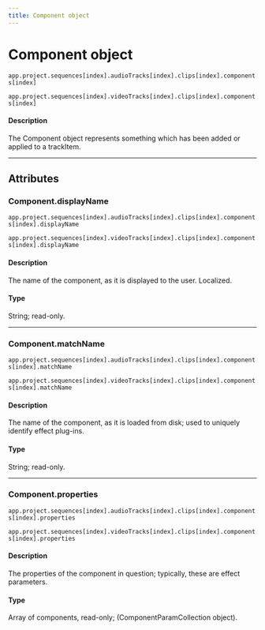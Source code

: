 ```yaml
---
title: Component object
---
```

# Component object

`app.project.sequences[index].audioTracks[index].clips[index].components[index]`

`app.project.sequences[index].videoTracks[index].clips[index].components[index]`


#### Description

The Component object represents something which has been added or applied to a trackItem.

---

## Attributes

### Component.displayName

`app.project.sequences[index].audioTracks[index].clips[index].components[index].displayName`

`app.project.sequences[index].videoTracks[index].clips[index].components[index].displayName`


#### Description

The name of the component, as it is displayed to the user. Localized.

#### Type

String; read-only.

---

### Component.matchName

`app.project.sequences[index].audioTracks[index].clips[index].components[index].matchName`

`app.project.sequences[index].videoTracks[index].clips[index].components[index].matchName`


#### Description

The name of the component, as it is loaded from disk; used to uniquely identify effect plug-ins.

#### Type

String; read-only.

---

### Component.properties

`app.project.sequences[index].audioTracks[index].clips[index].components[index].properties`

`app.project.sequences[index].videoTracks[index].clips[index].components[index].properties`


#### Description

The properties of the component in question; typically, these are effect parameters.

#### Type

Array of components, read-only; (ComponentParamCollection object).
